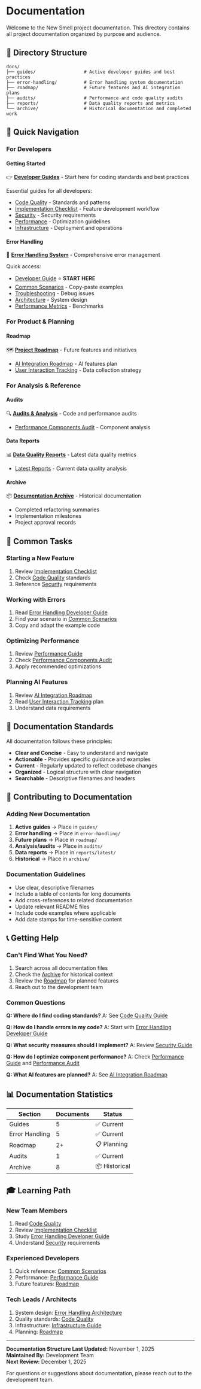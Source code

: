 # Documentation

Welcome to the New Smell project documentation. This directory contains all project documentation organized by purpose and audience.

## 📁 Directory Structure

```
docs/
├── guides/                  # Active developer guides and best practices
├── error-handling/          # Error handling system documentation
├── roadmap/                 # Future features and AI integration plans
├── audits/                  # Performance and code quality audits
├── reports/                 # Data quality reports and metrics
└── archive/                 # Historical documentation and completed work
```

## 🎯 Quick Navigation

### For Developers

#### Getting Started

👉 **[Developer Guides](./guides/)** - Start here for coding standards and best practices

Essential guides for all developers:

- [Code Quality](./guides/code-quality.md) - Standards and patterns
- [Implementation Checklist](./guides/implementation-checklist.md) - Feature development workflow
- [Security](./guides/security.md) - Security requirements
- [Performance](./guides/performance.md) - Optimization guidelines
- [Infrastructure](./guides/infrastructure.md) - Deployment and operations

#### Error Handling

📛 **[Error Handling System](./error-handling/)** - Comprehensive error management

Quick access:

- [Developer Guide](./error-handling/developer-guide.md) ⭐ **START HERE**
- [Common Scenarios](./error-handling/common-scenarios.md) - Copy-paste examples
- [Troubleshooting](./error-handling/troubleshooting.md) - Debug issues
- [Architecture](./error-handling/architecture.md) - System design
- [Performance Metrics](./error-handling/performance-metrics.md) - Benchmarks

### For Product & Planning

#### Roadmap

🗺️ **[Project Roadmap](./roadmap/)** - Future features and initiatives

- [AI Integration Roadmap](./roadmap/ai-integration.md) - AI features plan
- [User Interaction Tracking](./roadmap/user-interaction-tracking/) - Data collection strategy

### For Analysis & Reference

#### Audits

🔍 **[Audits & Analysis](./audits/)** - Code and performance audits

- [Performance Components Audit](./audits/performance-components.md) - Component analysis

#### Data Reports

📊 **[Data Quality Reports](./reports/)** - Latest data quality metrics

- [Latest Reports](./reports/latest/) - Current data quality analysis

#### Archive

📦 **[Documentation Archive](./archive/)** - Historical documentation

- Completed refactoring summaries
- Implementation milestones
- Project approval records

## 🚀 Common Tasks

### Starting a New Feature

1. Review [Implementation Checklist](./guides/implementation-checklist.md)
2. Check [Code Quality](./guides/code-quality.md) standards
3. Reference [Security](./guides/security.md) requirements

### Working with Errors

1. Read [Error Handling Developer Guide](./error-handling/developer-guide.md)
2. Find your scenario in [Common Scenarios](./error-handling/common-scenarios.md)
3. Copy and adapt the example code

### Optimizing Performance

1. Review [Performance Guide](./guides/performance.md)
2. Check [Performance Components Audit](./audits/performance-components.md)
3. Apply recommended optimizations

### Planning AI Features

1. Review [AI Integration Roadmap](./roadmap/ai-integration.md)
2. Read [User Interaction Tracking](./roadmap/user-interaction-tracking/) plan
3. Understand data requirements

## 📝 Documentation Standards

All documentation follows these principles:

- **Clear and Concise** - Easy to understand and navigate
- **Actionable** - Provides specific guidance and examples
- **Current** - Regularly updated to reflect codebase changes
- **Organized** - Logical structure with clear navigation
- **Searchable** - Descriptive filenames and headers

## 🔄 Contributing to Documentation

### Adding New Documentation

1. **Active guides** → Place in `guides/`
2. **Error handling** → Place in `error-handling/`
3. **Future plans** → Place in `roadmap/`
4. **Analysis/audits** → Place in `audits/`
5. **Data reports** → Place in `reports/latest/`
6. **Historical** → Place in `archive/`

### Documentation Guidelines

- Use clear, descriptive filenames
- Include a table of contents for long documents
- Add cross-references to related documentation
- Update relevant README files
- Include code examples where applicable
- Add date stamps for time-sensitive content

## 📞 Getting Help

### Can't Find What You Need?

1. Search across all documentation files
2. Check the [Archive](./archive/) for historical context
3. Review the [Roadmap](./roadmap/) for planned features
4. Reach out to the development team

### Common Questions

**Q: Where do I find coding standards?**
A: See [Code Quality Guide](./guides/code-quality.md)

**Q: How do I handle errors in my code?**
A: Start with [Error Handling Developer Guide](./error-handling/developer-guide.md)

**Q: What security measures should I implement?**
A: Review [Security Guide](./guides/security.md)

**Q: How do I optimize component performance?**
A: Check [Performance Guide](./guides/performance.md) and [Performance Audit](./audits/performance-components.md)

**Q: What AI features are planned?**
A: See [AI Integration Roadmap](./roadmap/ai-integration.md)

## 📊 Documentation Statistics

| Section        | Documents | Status        |
| -------------- | --------- | ------------- |
| Guides         | 5         | ✅ Current    |
| Error Handling | 5         | ✅ Current    |
| Roadmap        | 2+        | 📋 Planning   |
| Audits         | 1         | ✅ Current    |
| Archive        | 8         | 📦 Historical |

## 🎓 Learning Path

### New Team Members

1. Read [Code Quality](./guides/code-quality.md)
2. Review [Implementation Checklist](./guides/implementation-checklist.md)
3. Study [Error Handling Developer Guide](./error-handling/developer-guide.md)
4. Understand [Security](./guides/security.md) requirements

### Experienced Developers

1. Quick reference: [Common Scenarios](./error-handling/common-scenarios.md)
2. Performance: [Performance Guide](./guides/performance.md)
3. Future features: [Roadmap](./roadmap/)

### Tech Leads / Architects

1. System design: [Error Handling Architecture](./error-handling/architecture.md)
2. Quality standards: [Code Quality](./guides/code-quality.md)
3. Infrastructure: [Infrastructure Guide](./guides/infrastructure.md)
4. Planning: [Roadmap](./roadmap/)

---

**Documentation Structure Last Updated:** November 1, 2025  
**Maintained By:** Development Team  
**Next Review:** December 1, 2025

For questions or suggestions about documentation, please reach out to the development team.
